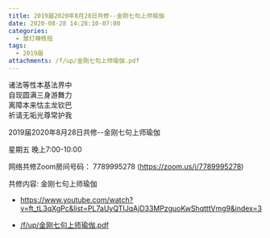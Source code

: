 ```yaml
---
title: 2019届2020年8月28日共修--金刚七句上师瑜伽
date: 2020-08-28 14:28:10-07:00
categories:
  - 慧灯禅修班
tags:
  - 2019届
attachments: /f/up/金刚七句上师瑜伽.pdf
---
```

诸法等性本基法界中  
自现圆满三身游舞力  
离障本来怙主龙钦巴  
祈请无垢光尊常护我  

2019届2020年8月28日共修--金刚七句上师瑜伽

星期五 晚上7:00-10:00  

网络共修Zoom房间号码： 7789995278 (<https://zoom.us/j/7789995278>)

共修内容: 金刚七句上师瑜伽

  - <https://www.youtube.com/watch?v=ft_tL3qXgPc&list=PL7aUyQTIJqAjD33MPzguoKwShqtttVmg9&index=3>

- [/f/up/金刚七句上师瑜伽.pdf](https://s3.ca-central-1.wasabisys.com/hddata/f.huidengchanxiu.net/hdv/f/up/金刚七句上师瑜伽.pdf)